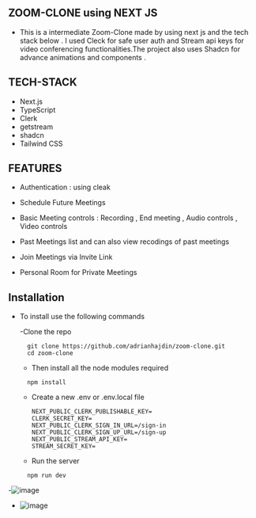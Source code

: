## ZOOM-CLONE using NEXT JS


- This is a intermediate Zoom-Clone made by using next js and the tech stack below . I used Cleck for safe user auth and Stream api keys for video conferencing functionalities.The project also uses Shadcn for advance animations and components . 

  
## TECH-STACK

- Next.js
- TypeScript
- Clerk
- getstream
- shadcn
- Tailwind CSS

## FEATURES


- Authentication : using cleak

- Schedule Future Meetings

- Basic Meeting controls  : Recording , End meeting , Audio controls , Video controls

- Past Meetings list and can also view recodings of past meetings

- Join Meetings via Invite Link

- Personal Room for Private Meetings
  

## Installation


- To install use the following commands

  -Clone the repo
  
  ```
    git clone https://github.com/adrianhajdin/zoom-clone.git
    cd zoom-clone
  ```
  - Then install all the node modules required
    
  ```
    npm install
  ```

  - Create a new .env or .env.local file
  
    ```
    NEXT_PUBLIC_CLERK_PUBLISHABLE_KEY=
    CLERK_SECRET_KEY=
    NEXT_PUBLIC_CLERK_SIGN_IN_URL=/sign-in
    NEXT_PUBLIC_CLERK_SIGN_UP_URL=/sign-up
    NEXT_PUBLIC_STREAM_API_KEY=
    STREAM_SECRET_KEY=
    ```

  - Run the server 
  ```
    npm run dev
  ```

-![image](https://github.com/adiboy-23/nextjs-zoom/assets/123615666/296f2b2d-5b6b-4729-8866-b6e8338a64fb)

- ![image](https://github.com/adiboy-23/nextjs-zoom/assets/123615666/d2efba7f-f883-4d95-aee3-0770f6129a9e)


